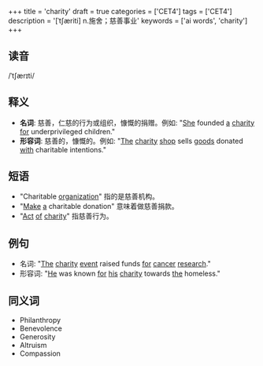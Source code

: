 +++
title = 'charity'
draft = true
categories = ['CET4']
tags = ['CET4']
description = '[ˈt∫æriti] n.施舍；慈善事业'
keywords = ['ai words', 'charity']
+++

## 读音
/ˈtʃærɪti/

## 释义
- **名词**: 慈善，仁慈的行为或组织，慷慨的捐赠。例如: "[She](/zh/post/she/) founded [a](/zh/post/a/) [charity](/zh/post/charity/) [for](/zh/post/for/) underprivileged children."
- **形容词**: 慈善的，慷慨的。例如: "[The](/zh/post/the/) [charity](/zh/post/charity/) [shop](/zh/post/shop/) sells [goods](/zh/post/goods/) donated [with](/zh/post/with/) charitable intentions."

## 短语
- "Charitable [organization](/zh/post/organization/)" 指的是慈善机构。
- "[Make](/zh/post/make/) [a](/zh/post/a/) charitable donation" 意味着做慈善捐款。
- "[Act](/zh/post/act/) [of](/zh/post/of/) [charity](/zh/post/charity/)" 指慈善行为。

## 例句
- 名词: "[The](/zh/post/the/) [charity](/zh/post/charity/) [event](/zh/post/event/) raised funds [for](/zh/post/for/) [cancer](/zh/post/cancer/) [research](/zh/post/research/)."
- 形容词: "[He](/zh/post/he/) was known [for](/zh/post/for/) [his](/zh/post/his/) [charity](/zh/post/charity/) towards [the](/zh/post/the/) homeless."

## 同义词
- Philanthropy
- Benevolence
- Generosity
- Altruism
- Compassion
